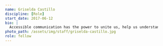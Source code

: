 ```yaml
---
name: Griselda Castillo
discipline: [Role]
start_date: 2017-06-12
bio: |
  Accessible communication has the power to unite us, help us understand complex city issues and inspire us to do better. I’m a fellow because the Innovation Office is the space where I can do the most good—for my city, my colleagues and my craft.
photo_path: /assets/img/staff/griselda-castillo.jpg
role: fellow
---
```

